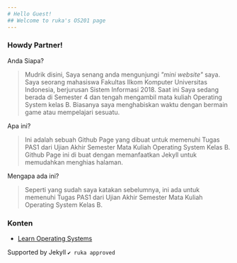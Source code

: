 ```yaml
---
# Hello Guest!
## Welcome to ruka's OS201 page
---
```


### Howdy Partner!
Anda Siapa?
> Mudrik disini, Saya senang anda mengunjungi _"mini website"_ saya. Saya seorang mahasiswa Fakultas Ilkom Komputer Universitas Indonesia, berjurusan Sistem Informasi 2018. Saat ini Saya sedang berada di Semester 4 dan tengah mengambil mata kuliah Operating System kelas B. Biasanya saya menghabiskan waktu dengan bermain game atau mempelajari sesuatu.

Apa ini?
> Ini adalah sebuah Github Page yang dibuat untuk memenuhi Tugas PAS1 dari Ujian Akhir Semester Mata Kuliah Operating System Kelas B. Github Page ini di buat dengan memanfaatkan Jekyll untuk memudahkan menghias halaman.

Mengapa ada ini?
> Seperti yang sudah saya katakan sebelumnya, ini ada untuk memenuhi Tugas PAS1 dari Ujian Akhir Semester Mata Kuliah Operating System Kelas B.

### Konten
- [Learn Operating Systems](URLs/)

Supported by Jekyll
<Coded with Passion by ruka> 
`✔ ruka approved`
